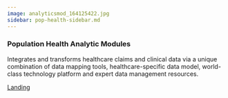 ```yaml
---
image: analyticsmod_164125422.jpg
sidebar: pop-health-sidebar.md
---
```


### Population Health Analytic Modules

Integrates and transforms healthcare claims and clinical data via a unique combination of data mapping tools, healthcare-specific data model, world-class technology platform and expert data management resources.


[Landing]

[Landing]: http://50.62.110.126/populationhealthanalytics
